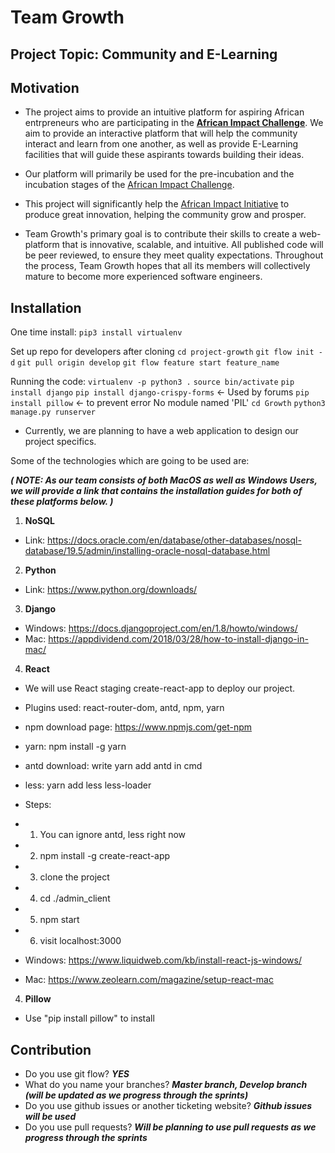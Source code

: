 # Team Growth

## Project Topic: Community and E-Learning

## Motivation

- The project aims to provide an intuitive platform for aspiring African entrpreneurs who are participating in the [**African Impact Challenge**](https://www.africanimpact.ca/the-african-impact-challenge). We aim to provide an interactive platform that will help the community interact and learn from one another, as well as provide E-Learning facilities that will guide these aspirants towards building their ideas.

- Our platform will primarily be used for the pre-incubation and the incubation stages of the [African Impact Challenge](https://www.africanimpact.ca/the-african-impact-challenge).

- This project will significantly help the [African Impact Initiative](https://www.africanimpact.ca) to produce great innovation, helping the community grow and prosper. 

- Team Growth's primary goal is to contribute their skills to create a web-platform that is innovative, scalable, and intuitive. All published code will be peer reviewed, to ensure they meet quality expectations. Throughout the process, Team Growth hopes that all its members will collectively mature to become more experienced software engineers.

## Installation

One time install:
`pip3 install virtualenv`

Set up repo for developers after cloning
`cd project-growth`
`git flow init -d`
`git pull origin develop`
`git flow feature start feature_name`

Running the code:
`virtualenv -p python3 .`
`source bin/activate`
`pip install django`
`pip install django-crispy-forms` <- Used by forums
`pip install pillow` <- to prevent error No module named 'PIL'
`cd Growth`
`python3 manage.py runserver`

- Currently, we are planning to have a web application to design our project specifics.

Some of the technologies which are going to be used are:

***( NOTE: As our team consists of both MacOS as well as Windows Users, we will provide a link that contains the installation guides for both of these platforms below. )***

1. **NoSQL**

- Link: https://docs.oracle.com/en/database/other-databases/nosql-database/19.5/admin/installing-oracle-nosql-database.html

2. **Python**

- Link: https://www.python.org/downloads/

3. **Django**

- Windows: https://docs.djangoproject.com/en/1.8/howto/windows/
- Mac:     https://appdividend.com/2018/03/28/how-to-install-django-in-mac/

4. **React**
- We will use React staging create-react-app to deploy our project. 
- Plugins used: react-router-dom, antd, npm, yarn
- npm download page: https://www.npmjs.com/get-npm  
- yarn: npm install -g yarn
- antd download: write yarn add antd in cmd
- less: yarn add less less-loader
- Steps:
- 1. You can ignore antd, less right now
- 2. npm install -g create-react-app
- 3. clone the project
- 4. cd ./admin_client
- 5. npm start
- 6. visit localhost:3000

- Windows: https://www.liquidweb.com/kb/install-react-js-windows/
- Mac:     https://www.zeolearn.com/magazine/setup-react-mac

4. **Pillow**
- Use "pip install pillow" to install 

## Contribution

- Do you use git flow? ***YES***
- What do you name your branches? ***Master branch, Develop branch (will be updated as we progress through the sprints)***
- Do you use github issues or another ticketing website? ***Github issues will be used***
- Do you use pull requests? ***Will be planning to use pull requests as we progress through the sprints***




